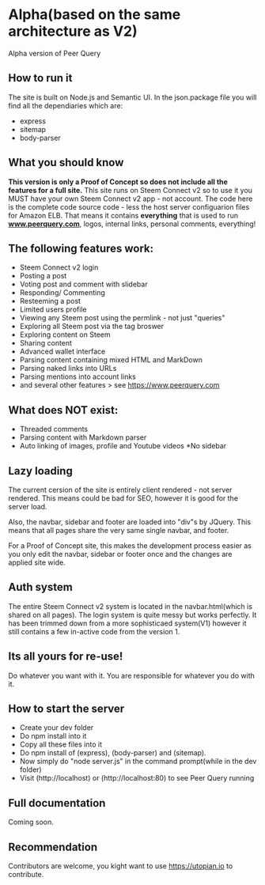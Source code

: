 # Alpha(based on the same architecture as V2)
Alpha version of Peer Query


## How to run it
The site is built on Node.js and Semantic UI. In the json.package file you will find all the dependiaries which are:
* express
* sitemap
* body-parser


## What you should know
**This version is only a Proof of Concept so does not include all the features for a full site.**
This site runs on Steem Connect v2 so to use it you MUST have your own Steem Connect v2 app - not account.
The code here is the complete code source code - less the host server configuarion files for Amazon ELB.
That means it contains **everything** that is used to run **www.peerquery.com**, logos, internal links, personal comments, everything!

## The following features work:
* Steem Connect v2 login
* Posting a post
* Voting post and comment with slidebar
* Responding/ Commenting
* Resteeming a post
* Limited users profile
* Viewing any Steem post using the permlink - not just "queries"
* Exploring all Steem post via the tag broswer
* Exploring content on Steem
* Sharing content
* Advanced wallet interface
* Parsing content containing mixed HTML and MarkDown
* Parsing naked links into URLs
* Parsing mentions into account links
* and several other features > see https://www.peerquery.com


## What does NOT exist:
* Threaded comments
* Parsing content with Markdown parser
* Auto linking of images, profile and Youtube videos
*No sidebar


## Lazy loading
The current cersion of the site is entirely client rendered - not server rendered. This means could be bad for SEO, however it is good for the server load.

Also, the navbar, sidebar and footer are loaded into "div"s by JQuery. This means that all pages share the very same single navbar, and footer.

For a Proof of Concept site, this makes the development process easier as you only edit the navbar, sidebar or footer once and the changes are applied site wide.


## Auth system
The entire Steem Connect v2 system is located in the navbar.html(which is shared on all pages). The login system is quite messy but works perfectly. It has been trimmed down from a more sophisticaed system(V1) however it still contains a few in-active code from the version 1.


## Its all yours for re-use!
Do whatever you want with it. You are responsible for whatever you do with it.


## How to start the server
* Create your dev folder
* Do npm install into it
* Copy all these files into it
* Do npm install of (express), (body-parser) and (sitemap).
* Now simply do "node server.js" in the command prompt(while in the dev folder)
* Visit (http://localhost) or (http://localhost:80) to see Peer Query running


## Full documentation
Coming soon.


## Recommendation
Contributors are welcome, you kight want to use https://utopian.io to contribute.

